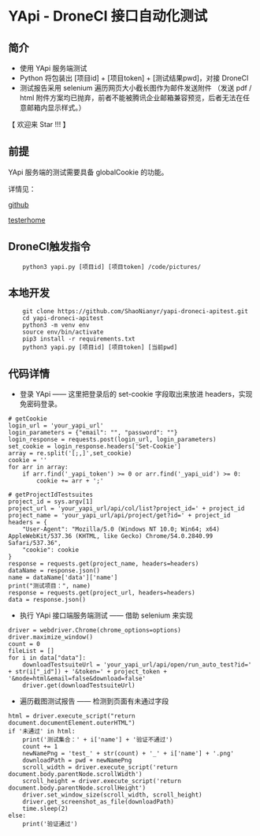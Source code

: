 # YApi - DroneCI 接口自动化测试

## 简介

* 使用 YApi 服务端测试
* Python 将包装出 [项目id] + [项目token] + [测试结果pwd]，对接 DroneCI
* 测试报告采用 selenium 遍历网页大小截长图作为邮件发送附件
（发送 pdf / html 附件方案均已抛弃，前者不能被腾讯企业邮箱兼容预览，后者无法在任意邮箱内显示样式。）

【 欢迎来 Star !!! 】

## 前提

YApi 服务端的测试需要具备 globalCookie 的功能。

详情见：

[github](https://github.com/ShaoNianyr/docker-YApi)

[testerhome](https://testerhome.com/topics/22309)


## DroneCI触发指令

```
    python3 yapi.py [项目id] [项目token] /code/pictures/
```

## 本地开发

```
    git clone https://github.com/ShaoNianyr/yapi-droneci-apitest.git
    cd yapi-droneci-apitest
    python3 -m venv env
    source env/bin/activate
    pip3 install -r requirements.txt
    python3 yapi.py [项目id] [项目token] [当前pwd]
```

## 代码详情

* 登录 YApi —— 这里把登录后的 set-cookie 字段取出来放进 headers，实现免密码登录。

```
# getCookie
login_url = 'your_yapi_url'
login_parameters = {"email": "", "password": ""}
login_response = requests.post(login_url, login_parameters)
set_cookie = login_response.headers['Set-Cookie']
array = re.split('[;,]',set_cookie)
cookie = ''
for arr in array:
    if arr.find('_yapi_token') >= 0 or arr.find('_yapi_uid') >= 0:
        cookie += arr + ';'

# getProjectIdTestsuites
project_id = sys.argv[1]
project_url = 'your_yapi_url/api/col/list?project_id=' + project_id
project_name = 'your_yapi_url/api/project/get?id=' + project_id
headers = {
    "User-Agent": "Mozilla/5.0 (Windows NT 10.0; Win64; x64) AppleWebKit/537.36 (KHTML, like Gecko) Chrome/54.0.2840.99 Safari/537.36",
    "cookie": cookie
}
response = requests.get(project_name, headers=headers)
dataName = response.json()
name = dataName['data']['name']
print("测试项目：", name)
response = requests.get(project_url, headers=headers)
data = response.json()
```

* 执行 YApi 接口端服务端测试 —— 借助 selenium 来实现

```
driver = webdriver.Chrome(chrome_options=options)
driver.maximize_window()
count = 0
fileList = []
for i in data["data"]:
    downloadTestsuiteUrl = 'your_yapi_url/api/open/run_auto_test?id=' + str(i["_id"]) + '&token=' + project_token + '&mode=html&email=false&download=false'
    driver.get(downloadTestsuiteUrl)
```

* 遍历截图测试报告 —— 检测到页面有未通过字段

```
html = driver.execute_script("return document.documentElement.outerHTML")
if '未通过' in html:
    print('测试集合：' + i['name'] + '验证不通过')
    count += 1
    newNamePng = 'test_' + str(count) + '_' + i['name'] + '.png'
    downloadPath = pwd + newNamePng
    scroll_width = driver.execute_script('return document.body.parentNode.scrollWidth')
    scroll_height = driver.execute_script('return document.body.parentNode.scrollHeight')
    driver.set_window_size(scroll_width, scroll_height)
    driver.get_screenshot_as_file(downloadPath)
    time.sleep(2)
else:
    print('验证通过')
```